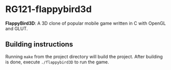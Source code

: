 # RG121-flappybird3d
**FlappyBird3D**: A 3D clone of popular mobile game written in C with OpenGL and GLUT.

## Building instructions
Running `make` from the project directory will build the project. After building is done, execute `./flappybird3D` to run the game.
